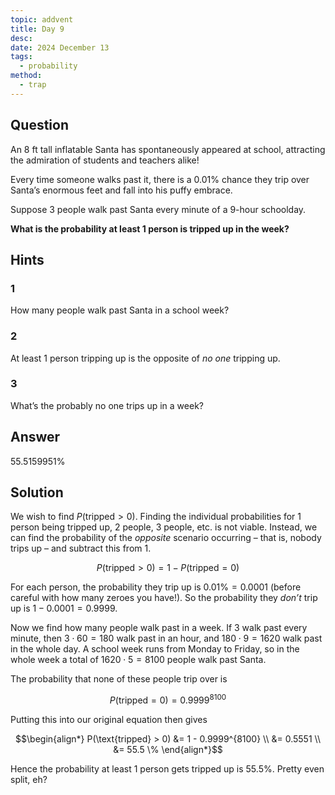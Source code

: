 ```yaml
---
topic: addvent
title: Day 9
desc: 
date: 2024 December 13
tags:
  - probability
method:
  - trap
---
```



## Question

An 8 ft tall inflatable Santa has spontaneously appeared at school, attracting the admiration of students and teachers alike!

Every time someone walks past it, there is a 0.01% chance they trip over Santa’s enormous feet and fall into his puffy embrace.

Suppose 3 people walk past Santa every minute of a 9-hour schoolday.

<strong>What is the probability at least 1 person is tripped up in the week?</strong>


## Hints

### 1
How many people walk past Santa in a school week?

### 2
At least 1 person tripping up is the opposite of <em>no one</em> tripping up.

### 3
What’s the probably no one trips up in a week?


## Answer

$55.5159951\%$


## Solution

We wish to find $P(\text{tripped} > 0)$. Finding the individual probabilities for 1 person being tripped up, 2 people, 3 people, etc. is not viable. Instead, we can find the probability of the <em>opposite</em> scenario occurring – that is, nobody trips up – and subtract this from $1$.

```math
P(\text{tripped} > 0) = 1 - P(\text{tripped} = 0)
```

For each person, the probability they trip up is $0.01 \% = 0.0001$ (before careful with how many zeroes you have!). So the probability they <em>don’t</em> trip up is $1 - 0.0001 = 0.9999$.

Now we find how many people walk past in a week. If $3$ walk past every minute, then $3 \cdot 60 = 180$ walk past in an hour, and $180 \cdot 9 = 1620$ walk past in the whole day. A school week runs from Monday to Friday, so in the whole week a total of $1620 \cdot 5 = 8100$ people walk past Santa.

The probability that none of these people trip over is

```math
P(\text{tripped} = 0) = 0.9999^{8100}
```

Putting this into our original equation then gives

```math
\begin{align*}
  P(\text{tripped} > 0) &= 1 - 0.9999^{8100}
  \\ &= 0.5551
  \\ &= 55.5 \%
\end{align*}
```

Hence the probability at least 1 person gets tripped up is $55.5 \%$. Pretty even split, eh?
